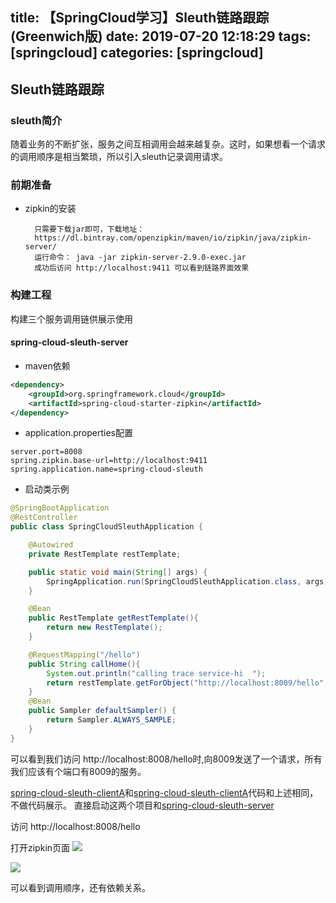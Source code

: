 title: 【SpringCloud学习】Sleuth链路跟踪(Greenwich版)
date: 2019-07-20 12:18:29
tags: [springcloud]
categories: [springcloud]
---
## Sleuth链路跟踪

### sleuth简介
随着业务的不断扩张，服务之间互相调用会越来越复杂。这时，如果想看一个请求的调用顺序是相当繁琐，所以引入sleuth记录调用请求。

<!--more-->

### 前期准备

- zipkin的安装

        只需要下载jar即可，下载地址：    
        https://dl.bintray.com/openzipkin/maven/io/zipkin/java/zipkin-server/
        运行命令： java -jar zipkin-server-2.9.0-exec.jar
        成功后访问 http://localhost:9411 可以看到链路界面效果
        
### 构建工程

构建三个服务调用链供展示使用
#### spring-cloud-sleuth-server

- maven依赖
```xml
<dependency>
    <groupId>org.springframework.cloud</groupId>
    <artifactId>spring-cloud-starter-zipkin</artifactId>
</dependency>
```
- application.properties配置
```properties
server.port=8008
spring.zipkin.base-url=http://localhost:9411
spring.application.name=spring-cloud-sleuth
```
- 启动类示例
```java
@SpringBootApplication
@RestController
public class SpringCloudSleuthApplication {

	@Autowired
	private RestTemplate restTemplate;

	public static void main(String[] args) {
		SpringApplication.run(SpringCloudSleuthApplication.class, args);
	}

	@Bean
	public RestTemplate getRestTemplate(){
		return new RestTemplate();
	}

	@RequestMapping("/hello")
	public String callHome(){
		System.out.println("calling trace service-hi  ");
		return restTemplate.getForObject("http://localhost:8009/hello", String.class);
	}
	@Bean
	public Sampler defaultSampler() {
		return Sampler.ALWAYS_SAMPLE;
	}
}
```
可以看到我们访问 http://localhost:8008/hello时,向8009发送了一个请求，所有我们应该有个端口有8009的服务。

[spring-cloud-sleuth-clientA](./spring-cloud-sleuth-clientA)和[spring-cloud-sleuth-clientA](https://github.com/ciweigg2/spring-cloud-examples/tree/master/spring-cloud-sleuth-clientB)代码和上述相同，不做代码展示。
直接启动这两个项目和[spring-cloud-sleuth-server](https://github.com/ciweigg2/spring-cloud-examples/tree/master/spring-cloud-sleuth-server)

访问 http://localhost:8008/hello

打开zipkin页面
![](https://ciweigg2.github.io/images/2019/sleuth-follow.png)

![](https://ciweigg2.github.io/images/2019/sleuth-dependeny.png)

可以看到调用顺序，还有依赖关系。